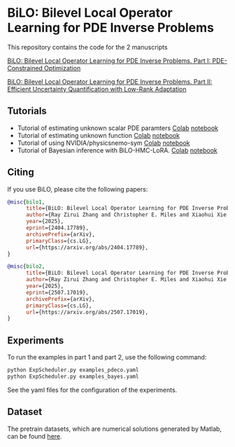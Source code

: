 # BiLO: Bilevel Local Operator Learning for PDE Inverse Problems

This repository contains the code for the 2 manuscripts

[BiLO: Bilevel Local Operator Learning for PDE Inverse Problems. Part I: PDE-Constrained Optimization](https://arxiv.org/abs/2404.17789)

[BiLO: Bilevel Local Operator Learning for PDE Inverse Problems. Part II: Efficient Uncertainty Quantification with Low-Rank Adaptation](https://arxiv.org/abs/2507.17019)

## Tutorials

- Tutorial of estimating unknown scalar PDE paramters [Colab](https://colab.research.google.com/drive/16msmuzq-Nwdy_kJ4crD0dTGOvtZk2qL7?usp=sharing) [notebook](tutorial_scalar.ipynb) 
- Tutorial of estimating unknown function [Colab](https://colab.research.google.com/drive/162MO8YQSMrJC_ADywb9ofmnkyBvQuyYZ?usp=sharing) [notebook](tutorial_function.ipynb)
- Tutorial of using NVIDIA/physicsnemo-sym [Colab](https://colab.research.google.com/drive/1vWWejrgTYGWgijqm_0EpK03WEAUOLEJ8?usp=sharing) [notebook](tutorial_scalar_physicsnemo.ipynb)
- Tutorial of Bayesian inference with BiLO-HMC-LoRA. [Colab](https://colab.research.google.com/drive/1_DyWlZLVcWbq4v71Y__Uyukhxd-J4qTI?usp=sharing) [notebook](tutorial_bayes_lora.ipynb) 

## Citing
If you use BiLO, please cite the following papers:

```bibtex
@misc{bilo1,
      title={BiLO: Bilevel Local Operator Learning for PDE Inverse Problems. Part I: PDE-Constrained Optimization}, 
      author={Ray Zirui Zhang and Christopher E. Miles and Xiaohui Xie and John S. Lowengrub},
      year={2025},
      eprint={2404.17789},
      archivePrefix={arXiv},
      primaryClass={cs.LG},
      url={https://arxiv.org/abs/2404.17789}, 
}

@misc{bilo2,
      title={BiLO: Bilevel Local Operator Learning for PDE Inverse Problems. Part II: Efficient Uncertainty Quantification with Low-Rank Adaptation}, 
      author={Ray Zirui Zhang and Christopher E. Miles and Xiaohui Xie and John S. Lowengrub},
      year={2025},
      eprint={2507.17019},
      archivePrefix={arXiv},
      primaryClass={cs.LG},
      url={https://arxiv.org/abs/2507.17019}, 
}
```

## Experiments
To run the examples in part 1 and part 2, use the following command:
```python
python ExpScheduler.py examples_pdeco.yaml
python ExpScheduler.py examples_bayes.yaml
```
See the yaml files for the configuration of the experiments.

## Dataset
The pretrain datasets, which are numerical solutions generated by Matlab, can be found [here](https://drive.google.com/drive/folders/1_PF3SibVj25a_TAqJz7FBh74dW4nQV9w?usp=sharing). 
